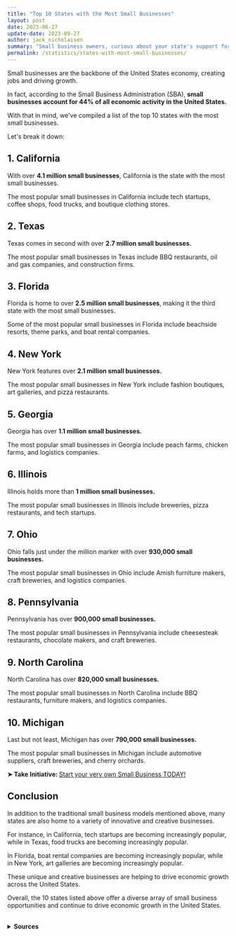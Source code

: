 ```yaml
---
title: "Top 10 States with the Most Small Businesses"
layout: post
date: 2023-06-27
update-date: 2023-09-27
author: jack_nicholaisen
summary: "Small business owners, curious about your state's support for small businesses? Check out our article on the top 10 states with the most small businesses."
permalink: /statistics/states-with-most-small-businesses/
---
```


Small businesses are the backbone of the United States economy, creating jobs and driving growth. 

In fact, according to the Small Business Administration (SBA), **small businesses account for 44% of all economic activity in the United States.** 

With that in mind, we've compiled a list of the top 10 states with the most small businesses.

Let's break it down:

## 1.  California

With over **4.1 million small businesses**, California is the state with the most small businesses. 

The most popular small businesses in California include tech startups, coffee shops, food trucks, and boutique clothing stores.

## 2.  Texas

Texas comes in second with over **2.7 million small businesses.** 

The most popular small businesses in Texas include BBQ restaurants, oil and gas companies, and construction firms.

## 3.  Florida

Florida is home to over **2.5 million small businesses**, making it the third state with the most small businesses. 

Some of the most popular small businesses in Florida include beachside resorts, theme parks, and boat rental companies.

## 4.  New York

New York features over **2.1 million small businesses.** 

The most popular small businesses in New York include fashion boutiques, art galleries, and pizza restaurants.

## 5.  Georgia

Georgia has over **1.1 million small businesses.** 

The most popular small businesses in Georgia include peach farms, chicken farms, and logistics companies.

## 6.  Illinois

Illinois holds more than **1 million small businesses.** 

The most popular small businesses in Illinois include breweries, pizza restaurants, and tech startups.

## 7.  Ohio

Ohio falls just under the million marker with over **930,000 small businesses.** 

The most popular small businesses in Ohio include Amish furniture makers, craft breweries, and logistics companies.

## 8.  Pennsylvania

Pennsylvania has over **900,000 small businesses.**

The most popular small businesses in Pennsylvania include cheesesteak restaurants, chocolate makers, and craft breweries.

## 9.  North Carolina

North Carolina has over **820,000 small businesses.** 

The most popular small businesses in North Carolina include BBQ restaurants, furniture makers, and logistics companies.

## 10. Michigan

Last but not least, Michigan has over **790,000 small businesses.** 

The most popular small businesses in Michigan include automotive suppliers, craft breweries, and cherry orchards.

<p><b>➤ Take Initiative: </b> <a href="https://www.businessinitiative.org/sole-proprietorship/examples/" target="_blank"> Start your very own Small Business TODAY!</a></p>

## Conclusion

In addition to the traditional small business models mentioned above, many states are also home to a variety of innovative and creative businesses. 

For instance, in California, tech startups are becoming increasingly popular, while in Texas, food trucks are becoming increasingly popular. 

In Florida, boat rental companies are becoming increasingly popular, while in New York, art galleries are becoming increasingly popular. 

These unique and creative businesses are helping to drive economic growth across the United States.

Overall, the 10 states listed above offer a diverse array of small business opportunities and continue to drive economic growth in the United States. 

<br>
<details>
<summary><b>Sources</b></summary>
<br>
<ul>
    <li><a href="https://www.sba.gov/sites/default/files/advocacy/All_States.pdf">Small Business Administration - Small Business Profile: United States</a></li>
    <li><a href="https://www.census.gov/data/tables/2017/econ/susb/2017-susb-annual.html">U.S. Census Bureau - Statistics of U.S. Businesses for 2017</a></li>
</ul>
</details>
